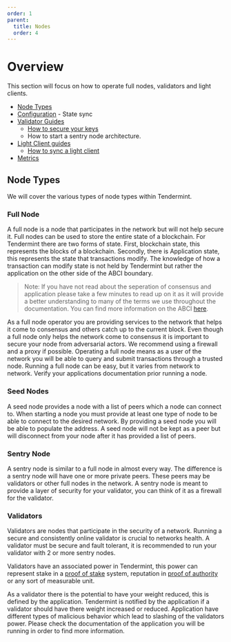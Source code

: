 ```yaml
---
order: 1
parent:
  title: Nodes
  order: 4
---
```

# Overview

This section will focus on how to operate full nodes, validators and light clients.

- [Node Types](#node-types)
- [Configuration](./configuration.md)
        - State sync
- [Validator Guides](./validators.md)
  - [How to secure your keys](./validators.md#validator_keys)
  - How to start a sentry node architecture.
- [Light Client guides](./light-client.md)
  - [How to sync a light client](./light-client.md#)
- [Metrics](./metrics.md)

## Node Types

We will cover the various types of node types within Tendermint.

### Full Node

 A full node is a node that participates in the network but will not help secure it. Full nodes can be used to store the entire state of a blockchain. For Tendermint there are two forms of state. First, blockchain state, this represents the blocks of a blockchain.  Secondly, there is Application state, this represents the state that transactions modify. The knowledge of how a transaction can modify state is not held by Tendermint but rather the application on the other side of the ABCI boundary.

 > Note: If you have not read about the seperation of consensus and application please take a few minutes to read up on it as it will provide a better understanding to many of the terms we use throughout the documentation. You can find more information on the ABCI [here](../app-dev/app-architecture.md).

 As a full node operator you are providing services to the network that helps it come to consensus and others catch up to the current block. Even though a full node only helps the network come to consensus it is important to secure your node from adversarial actors. We recommend using a firewall and a proxy if possible. Operating a full node means as a user of the network you will be able to query and submit transactions through a trusted node. Running a full node can be easy, but it varies from network to network. Verify your applications documentation prior running a node.

### Seed Nodes

 A seed node provides a node with a list of peers which a node can connect to. When starting a node you must provide at least one type of node to be able to connect to the desired network. By providing a seed node you will be able to populate the address. A seed node will not be kept as a peer but will disconnect from your node after it has provided a list of peers.

### Sentry Node

 A sentry node is similar to a full node in almost every way. The difference is a sentry node will have one or more private peers. These peers may be validators or other full nodes in the network. A sentry node is meant to provide a layer of security for your validator, you can think of it as a firewall for the validator.

### Validators

Validators are nodes that participate in the security of a network. Running a secure and consistently online validator is crucial to networks health. A validator must be secure and fault tolerant, it is recommended to run your validator with 2 or more sentry nodes.

Validators have an associated power in Tendermint, this power can represent stake in a [proof of stake](https://en.wikipedia.org/wiki/Proof_of_stake) system, reputation in [proof of authority](https://en.wikipedia.org/wiki/Proof_of_authority) or any sort of measurable unit.

As a validator there is the potential to have your weight reduced, this is defined by the application. Tendermint is notified by the application if a validator should have there weight increased or reduced. Application have different types of malicious behavior which lead to slashing of the validators power. Please check the documentation of the application you will be running in order to find more information.

